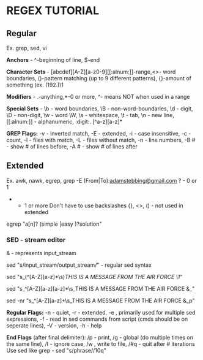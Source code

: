 # REGEX TUTORIAL

## Regular
Ex. grep, sed, vi

**Anchors** - ^-beginning of line, $-end

**Character Sets** - [abcdef][A-Z][a-z0-9][[:alnum:]]-range,\<\>- word boundaries, \(\)-pattern matching (up to 9 different patterns), \{\}-amount of something (ex. \(192.\)\1

**Modifiers** - .-anything,*-0 or more, ^- means NOT when used in a range

**Special Sets** - \b - word boundaries, \B - non-word-boundaries, \d - digit, \D - non-digit, \w - word \W, \s - whitespace, \t - tab, \n - new line, [[:alnum:]] - alphanumeric, :digit:. 
[^a-z][a-z]*

**GREP Flags:** -v - inverted match, -E - extended, -i - case insensitive, -c - count, -l - files with match, -L - files without match, -n - line numbers, -B # - show # of lines before, -A # - show # of lines after

## Extended
Ex. awk, nawk, egrep, grep -E
(From|To):adamstebbing@gmail.com
? - 0 or 1
+ - 1 or more
Don't have to use backslashes
{}, <>, () - not used in extended

egrep "a[n]? (simple |easy )?solution"

### SED - stream editor
& - represents input_stream

sed "s/input_stream/output_stream/" - regular sed syntax

sed "s_\(^[A-Z][a-z]*\s\)_THIS IS A MESSAGE FROM THE AIR FORCE \1_"

sed "s_^[A-Z][a-z][a-z]*\s_THIS IS A MESSAGE FROM THE AIR FORCE &_"

sed -nr "s_^[A-Z][a-z]+\s_THIS IS A MESSAGE FROM THE AIR FORCE &_p"

**Regular Flags:** -n - quiet, -r - extended, -e <sed expression>, primarily used for multiple sed expressions, -f - read in sed commands from script (cmds should be on seperate lines), -V - version, -h - help
  
**End Flags** (after final delimiter): /p - print, /g - global (do multiple times on the same line), /I - ignore case, /w <filename>, write to file, /#q - quit after # iterations
Use sed like grep - sed "s/phrase//10q"
